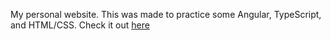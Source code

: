 My personal website. This was made to practice some Angular, TypeScript, and HTML/CSS.
Check it out [here](https://canlasla.github.io/personal-website/)
